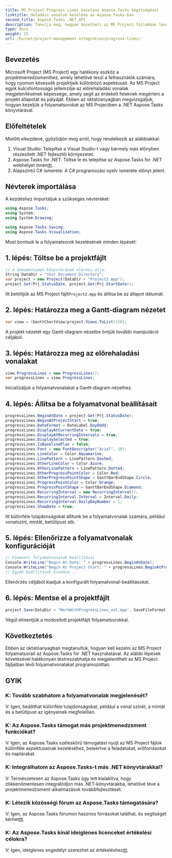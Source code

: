 ```yaml
---
title: MS Project Progress Lines kezelése Aspose.Tasks segítségével
linktitle: Haladási vonalak kezelése az Aspose.Tasks-ban
second_title: Aspose.Tasks .NET API
description: Tanulja meg, hogyan kezelheti az MS Project fájlokban lévő folyamatvonalakat az Aspose.Tasks for .NET segítségével, javítva a projektek megjelenítését és kezelését.
type: docs
weight: 15
url: /hu/net/project-management-integration/progress-lines/
---
```

## Bevezetés
Microsoft Project (MS Project) egy hatékony eszköz a projektmenedzsmenthez, amely lehetővé teszi a felhasználók számára, hogy nyomon kövessék projektjeik különböző aspektusait. Az MS Project egyik kulcsfontosságú jellemzője az előrehaladási vonalak megjelenítésének képessége, amely segít az érdekelt feleknek megérteni a projekt állapotát és pályáját. Ebben az oktatóanyagban megvizsgáljuk, hogyan kezeljük a folyamatsorokat az MS Projectben a .NET Aspose.Tasks könyvtárával.
## Előfeltételek
Mielőtt elkezdené, győződjön meg arról, hogy rendelkezik az alábbiakkal:
1. Visual Studio: Telepítse a Visual Studio-t vagy bármely más előnyben részesített .NET fejlesztői környezetet.
2.  Aspose.Tasks for .NET: Töltse le és telepítse az Aspose.Tasks for .NET webhelyet innen[itt](https://releases.aspose.com/tasks/net/).
3. Alapszintű C# ismerete: A C# programozási nyelv ismerete előnyt jelent.

## Névterek importálása
A kezdéshez importáljuk a szükséges névtereket:
```csharp
using Aspose.Tasks;
using System;
using System.Drawing;

using Aspose.Tasks.Saving;
using Aspose.Tasks.Visualization;
```
Most bontsuk le a folyamatsorok kezelésének minden lépését:
## 1. lépés: Töltse be a projektfájlt
```csharp
// A dokumentumok könyvtárának elérési útja.
String DataDir = "Your Document Directory";
var project = new Project(DataDir + "Project2.mpp");
project.Set(Prj.StatusDate, project.Get(Prj.StartDate));
```
 Itt betöltjük az MS Project fájlt`Project2.mpp` és állítsa be az állapot dátumát.
## 2. lépés: Határozza meg a Gantt-diagram nézetet
```csharp
var view = (GanttChartView)project.Views.ToList()[0];
```
A projekt nézetét egy Gantt-diagram nézetbe öntjük további manipuláció céljából.
## 3. lépés: Határozza meg az előrehaladási vonalakat
```csharp
view.ProgressLines = new ProgressLines();
var progressLines = view.ProgressLines;
```
Inicializáljuk a folyamatvonalakat a Gantt-diagram nézethez.
## 4. lépés: Állítsa be a folyamatvonal beállításait
```csharp
progressLines.BeginAtDate = project.Get(Prj.StatusDate);
progressLines.BeginAtProjectStart = true;
progressLines.DateFormat = DateLabel.DayDddd;
progressLines.DisplayAtCurrentDate = true;
progressLines.DisplayAtRecurringIntervals = true;
progressLines.DisplaySelected = true;
progressLines.IsBaselinePlan = false;
progressLines.Font = new FontDescriptor("Arial", 10);
progressLines.LineColor = Color.Aquamarine;
progressLines.LinePattern = LinePattern.Dashed;
progressLines.OtherLineColor = Color.Azure;
progressLines.OtherLinePattern = LinePattern.Dotted;
progressLines.OtherProgressPointColor = Color.Red;
progressLines.OtherProgressPointShape = GanttBarEndShape.Circle;
progressLines.ProgressPointColor = Color.Orange;
progressLines.ProgressPointShape = GanttBarEndShape.Diamond;
progressLines.RecurringInterval = new RecurringInterval();
progressLines.RecurringInterval.Interval = Interval.Daily;
progressLines.RecurringInterval.DailyDayNumber = 1;
progressLines.ShowDate = true;
```
Itt különféle tulajdonságokat állítunk be a folyamatvonalak számára, például vonalszínt, mintát, betűtípust stb.
## 5. lépés: Ellenőrizze a folyamatvonalak konfigurációját
```csharp
// Kimeneti folyamatvonalak beállításai
Console.WriteLine("Begin At Date: " + progressLines.BeginAtDate);
Console.WriteLine("Begin At Project Start: " + progressLines.BeginAtProjectStart);
// Egyéb beállítások kiadása...
```
Ellenőrzés céljából kiadjuk a konfigurált folyamatvonal-beállításokat.
## 6. lépés: Mentse el a projektfájlt
```csharp
project.Save(DataDir + "WorkWithProgressLines_out.mpp", SaveFileFormat.Mpp);
```
Végül elmentjük a módosított projektfájlt folyamatsorokkal.

## Következtetés
Ebben az oktatóanyagban megtanultuk, hogyan kell kezelni az MS Project folyamatsorait az Aspose.Tasks for .NET használatával. Az alábbi lépések követésével hatékonyan testreszabhatja és megjelenítheti az MS Project fájljaiban lévő folyamatvonalakat programozottan.
## GYIK
### K: Tovább szabhatom a folyamatvonalak megjelenését?
V: Igen, beállíthat különféle tulajdonságokat, például a vonal színét, a mintát és a betűtípust az igényeinek megfelelően.
### K: Az Aspose.Tasks támogat más projektmenedzsment funkciókat?
V: Igen, az Aspose.Tasks széleskörű támogatást nyújt az MS Project fájlok különféle aspektusainak kezeléséhez, beleértve a feladatokat, erőforrásokat és naptárakat.
### K: Integrálhatom az Aspose.Tasks-t más .NET könyvtárakkal?
V: Természetesen az Aspose.Tasks úgy lett kialakítva, hogy zökkenőmentesen integrálódjon más .NET-könyvtárakba, lehetővé téve a projektmenedzsment-alkalmazások továbbfejlesztését.
### K: Létezik közösségi fórum az Aspose.Tasks támogatására?
 V: Igen, az Aspose.Tasks fórumon hasznos forrásokat találhat, és segítséget kérhet[itt](https://forum.aspose.com/c/tasks/15).
### K: Az Aspose.Tasks kínál ideiglenes licenceket értékelési célokra?
 V: Igen, ideiglenes engedélyt szerezhet az értékeléshez[itt](https://purchase.aspose.com/temporary-license/).